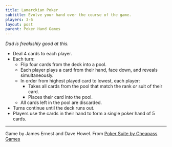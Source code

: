 ```yaml
---
title: Lamarckian Poker
subtitle: Evolve your hand over the course of the game.
players: 3-6
layout: post
parent: Poker Hand Games
---
```




*Dad is freakishly good at this.*

- Deal 4 cards to each player.
- Each turn:
    - Flip four cards from the deck into a pool.
    - Each player plays a card from their hand, face down, and reveals simultaneously.
    - In order from highest played card to lowest, each player:
        - Takes all cards from the pool that match the rank *or* suit of their card.
        - Places their card into the pool.
    - All cards left in the pool are discarded.
- Turns continue until the deck runs out.
- Players use the cards in their hand to form a single poker hand of 5 cards.

---

Game by James Ernest and Dave Howel.
From [Poker Suite by Cheapass Games](https://cheapass.com/free-games/poker-suite/)
